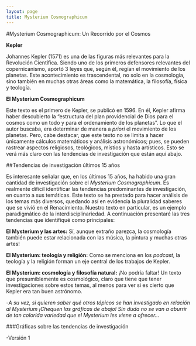 ```yaml
---
layout: page
title: Mysterium Cosmographicum
---
```

#Mysterium Cosmographicum: Un Recorrido por el Cosmos

**Kepler**

Johannes Kepler (1571) es una de las figuras más relevantes para la Revolución Científica. Siendo uno de los primeros defensores relevantes del copernicanismo, 
aportó 3 leyes que, según él, regían el movimiento de los planetas. Este acontecimiento es trascendental, no solo en la cosmología, sino también en muchas otras
áreas como la matemática, la filosofía, física y teología. 

**El Mysterium Cosmographicum**

Este texto es el primero de Kepler, se publicó en 1596. En él, Kepler afirma haber descubierto la “estructura del plan providencial de Dios para el cosmos como un
todo y para el ordenamiento de los planetas”. Lo que el autor buscaba, era determinar de manera a *priori* el movimiento de los planetas. Pero, cabe destacar, que
este texto no se limita a hacer únicamente cálculos matemáticos y análisis astronómicos; pues, se pueden rastrear aspectos religiosos, teológicos, místios y hasta
artísticos. Esto se verá más claro con las tendencias de investigación que están aquí abajo. 

##Tendencias de investigación últimos 15 años

Es interesante señalar que, en los últimos 15 años, ha habido una gran cantidad de investigación sobre el *Mysterium Cosmographicum*. Es realmente difícil identificar
las tendencias predominantes de investigación, en cuanto a sus temáticas. Este texto se ha prestado para hacer análisis de los temas más diversos, quedando así en 
evidencia la pluralidad saberes que se vivió en el Renacimiento. Nuestro texto en particular, es un ejemplo paradigmático de la interdisciplinariedad. A continuación 
presentaré las tres tendencias que identifiqué como principales:

**El Mysterium y las artes:** Sí, aunque extraño parezca, la cosmología también puede estar relacionada con las música, la pintura y muchas otras artes!

**El Mysterium: teología y religión:** Como se menciona en los *podcast*, la teología y la religión forman un eje central de los trabajos de Kepler.

**El Mysterium: cosmología y filosofía natural:** ¡No podría faltar! Un texto que presumiblemente es cosmológico, claro que tiene que tener investigaciones 
sobre estos temas, al menos para ver si es cierto que Kepler era tan buen astrónomo. 

-*A su vez, si quieren saber qué otros tópicos se han investigado en relación al *Mysterium* ¡Chequen 
las gráficas de abajo! Sin duda no se van a aburrir de tan colorida variedad que el Mysterium les viene a ofrecer...*

###Gráficas sobre las tendencias de investigación

-Versión 1
